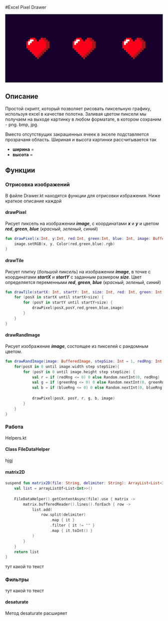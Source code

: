 

#Excel Pixel Drawer

![Альтернативный текст](pixel-heart.jpg "Подсказка")

## Описание
Простой скрипт, который позволяет рисовать пиксельную графику, используя excel в качестве полотна. Заливая цветом 
пиксели мы получаем на выходе картинку в любом форматате, в котором сохраним - png. bmp, jpg.

Вместо отсутствущих закрашенных ячеек в экселе подставляется прозрачаня область. Шириная и высота картинки рассчитывается так
* __ширина__ = 
* __высота__ = 

## Функции
### Отрисовка изображений

В файле Drawer.kt находятся функции для отрисовки избражения. Ниже краткое описание каждой

#### drawPixel

Рисует пиксель на изображении **_image_**, с координатами **_x_** и **_y_** и цветом **_red_**, **_green_**, **_blue_** (_красный, зеленый, синий_)

```kotlin
fun drawPixel(x:Int, y:Int, red:Int, green:Int, blue: Int, image: BufferedImage) {
    image.setRGB(x, y, Color(red,green,blue).rgb)
}
```

#### drawTile
Рисует плитку (_большой пиксель_) на изображении **_image_**, в точке с координатами **_startX_** и **_startY_** 
с заданным размером **_size_**. Цвет определяется переменными **_red_**, **_green_**, **_blue_** (_красный, зеленый, синий_)

```kotlin
fun drawTile(startX: Int, startY: Int, size: Int, red: Int, green: Int, blue: Int, image: BufferedImage) {
    for (posX in startX until startX+size) {
        for (posY in startY until startY+size) {
            drawPixel(posX,posY,red,green,blue,image)
        }
    }
}
```

#### drawRandImage

Рисует изображение **_image_**, состоящее из пикселей с рандомным цветом.

```kotlin
fun drawRandImage(image: BufferedImage, stepSize: Int = 1, redRng: Int = 255, greenRng: Int = 255, blueRng: Int = 255) {
    for(posX in 0 until image.width step stepSize){
        for (posY in 0 until image.height step stepSize) {
            val r = if (redRng <= 0) 0 else Random.nextInt(0, redRng)
            val g = if (greenRng <= 0) 0 else Random.nextInt(0, greenRng)
            val b = if (blueRng <= 0) 0 else Random.nextInt(0, blueRng)

            drawPixel(posX, posY, r, g, b, image)
        }
    }
}
```



### Работа 

Helpers.kt 

#### Class FileDataHelper

hjgj


#### matrix2D

```kotlin
suspend fun matrix2D(file: String, delimiter: String): ArrayList<List<Int>> {
    val list = arrayListOf<List<Int>>()

    FileDataHelper().getContentAsync(file).use { matrix ->
        matrix.bufferedReader().lines().forEach { row ->
            list.add(
                row.split(delimiter)
                    .map { it }
                    .filter { it != "" }
                    .map { it.toInt() }
            )
        }
    }
    return list
}
```

тут какой то текст


### Фильтры

тут какой то текст

#### desaturate

Метод desaturate расширяет



